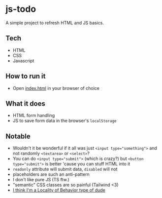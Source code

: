# js-todo
A simple project to refresh HTML and JS basics.

## Tech
- HTML
- CSS
- Javascript

## How to run it
- Open [index.html](https://github.com/vemolista/js-todo/blob/50984cdd07777312a18224e72e2934a68201c9c8/index.html) in your browser of choice

## What it does
- HTML form handling
- JS to save form data in the browser's `localStorage`

## Notable
- Wouldn't it be wonderful if it all was just `<input type="something">` and not randomly `<textarea>` or `<select>`?
- You can do `<input type="submit">` (which is crazy?) but `<button type="submit">` is better 'cause you can stuff HTML into it
- `readonly` attribute will submit data, `disabled` will not
- placeholders are such an anti-pattern
- I don't like pure JS (TS ftw.)
- "semantic" CSS classes are so painful (Tailwind <3)
- [I think I'm a Locality of Behavior type of dude](https://deploy-preview-1650--htmx.netlify.app/essays/locality-of-behaviour/)
